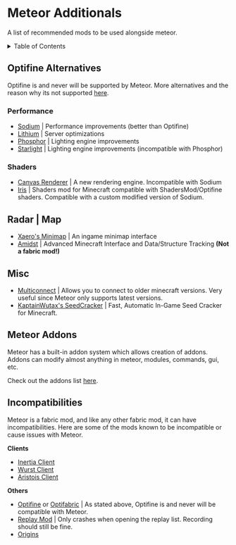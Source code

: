 # Meteor Additionals

A list of recommended mods to be used alongside meteor.

<!-- START doctoc generated TOC please keep comment here to allow auto update -->
<!-- DON'T EDIT THIS SECTION, INSTEAD RE-RUN doctoc TO UPDATE -->
<details>
<summary>Table of Contents</summary>

- [Optifine Alternatives](#optifine-alternatives)
  - [Performance](#performance)
  - [Shaders](#shaders)
- [Radar | Map](#radar--map)
- [Misc](#misc)
- [Meteor Addons](#meteor-addons)
- [Incompatibilities](#incompatibilities)

</details>
<!-- END doctoc generated TOC please keep comment here to allow auto update -->

## Optifine Alternatives

Optifine is and never will be supported by Meteor.
More alternatives and the reason why its not supported [here](https://gist.github.com/LambdAurora/1f6a4a99af374ce500f250c6b42e8754).

### Performance

- [Sodium](https://modrinth.org/mod/sodium) | Performance improvements (better than Optifine)
- [Lithium](https://www.curseforge.com/minecraft/mc-mods/lithium) | Server optimizations
- [Phosphor](https://modrinth.com/mod/phosphor) | Lighting engine improvements
- [Starlight](https://github.com/Spottedleaf/Starlight) | Lighting engine improvements (incompatible with Phosphor)

### Shaders

- [Canvas Renderer](https://www.curseforge.com/minecraft/mc-mods/canvas-renderer) | A new rendering engine. Incompatible with Sodium
- [Iris](https://modrinth.com/mod/iris) | Shaders mod for Minecraft compatible with ShadersMod/Optifine shaders. Compatible with a custom modified version of Sodium.


## Radar | Map

- [Xaero's Minimap](https://www.curseforge.com/minecraft/mc-mods/xaeros-minimap) | An ingame minimap interface
- [Amidst](https://github.com/toolbox4minecraft/amidst/releases) | Advanced Minecraft Interface and Data/Structure Tracking **(Not a fabric mod!)**

## Misc

- [Multiconnect](https://www.curseforge.com/minecraft/mc-mods/multiconnect) | Allows you to connect to older minecraft versions. Very useful since Meteor only supports latest versions.
- [KaptainWutax's SeedCracker](https://github.com/KaptainWutax/SeedCracker) | Fast, Automatic In-Game Seed Cracker for Minecraft.

## Meteor Addons

Meteor has a built-in addon system which allows creation of addons.
Addons can modify almost anything in meteor, modules, commands, gui, etc.

Check out the addons list [here](/MeteorAddons.md).

## Incompatibilities

Meteor is a fabric mod, and like any other fabric mod, it can have incompatibilities.
Here are some of the mods known to be incompatible or cause issues with Meteor.

**Clients**
- [Inertia Client](https://inertiaclient.com/)
- [Wurst Client](https://www.wurstclient.net/)
- [Aristois Client](https://aristois.net/)


**Others**
- [Optifine](https://optifine.net/home) or [Optifabric](https://www.curseforge.com/minecraft/mc-mods/optifabric) | As stated above, Optifine is and never will be compatible with Meteor.
- [Replay Mod](https://www.replaymod.com/) | Only crashes when opening the replay list. Recording should still be fine.
- [Origins](https://www.curseforge.com/minecraft/mc-mods/origins) 
